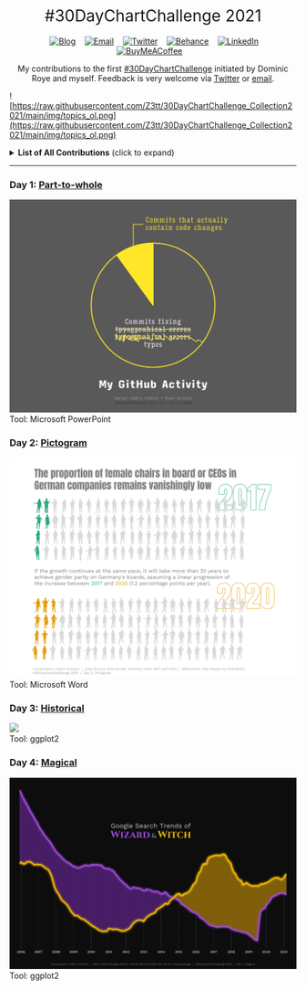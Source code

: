 <h1 style="font-weight:normal" align="center">
  &nbsp;#30DayChartChallenge 2021&nbsp;
</h1>

<div align="center">

&nbsp;&nbsp;&nbsp;
<a href="https://twitter.com/CedScherer"><img border="0" alt="Blog" src="https://assets.dryicons.com/uploads/icon/svg/4926/home.svg" width="35" height="35"></a>&nbsp;&nbsp;&nbsp;
<a href="mailto:info@data-vizard.com"><img border="0" alt="Email" src="https://assets.dryicons.com/uploads/icon/svg/8007/c804652c-fae4-43d7-b539-187d6a408254.svg" width="35" height="35"></a>&nbsp;&nbsp;&nbsp;
<a href="https://twitter.com/CedScherer"><img border="0" alt="Twitter" src="https://assets.dryicons.com/uploads/icon/svg/8385/c23f7ffc-ca8d-4246-8978-ce9f6d5bcc99.svg" width="35" height="35"></a>&nbsp;&nbsp;&nbsp;
<a href="https://www.behance.net/cedscherer"><img border="0" alt="Behance" src="https://assets.dryicons.com/uploads/icon/svg/8264/04073ce3-5b98-4f32-88d3-82b2ef828066.svg" width="35" height="35"></a>&nbsp;&nbsp;&nbsp;
<a href="https://www.linkedin.com/in/cedricpscherer/"><img border="0" alt="LinkedIn" src="https://assets.dryicons.com/uploads/icon/svg/8337/a347cd89-1662-4421-be90-58e5e8004eae.svg" width="35" height="35"></a>&nbsp;&nbsp;&nbsp;
<a href="https://www.buymeacoffee.com/z3tt"><img border="0" alt="BuyMeACoffee" src="https://www.buymeacoffee.com/assets/img/guidelines/logo-mark-3.svg" width="35" height="35"></a>&nbsp;&nbsp;&nbsp;

My contributions to the first [#30DayChartChallenge](https://twitter.com/tjukanov/status/1187713840550744066) initiated by Dominic Roye and myself. Feedback is very welcome via [Twitter](https://twitter.com/cedscherer) or [email](mailto:cedricphilippscherer@gmail.com).

</div>

![https://raw.githubusercontent.com/Z3tt/30DayChartChallenge_Collection2021/main/img/topics_ol.png](https://raw.githubusercontent.com/Z3tt/30DayChartChallenge_Collection2021/main/img/topics_ol.png)

<details>
  <summary><b>List of All Contributions</b> (click to expand)</summary>

<!-- toc -->
* Comparisons
  + Day 1: [Part-to-Whole](https://github.com/Z3tt/30DayChartChallenge/tree/master/01_part_to_whole/)
  + Day 2: [Pictogram](https://github.com/Z3tt/30DayChartChallenge/tree/master/02_pictogram/)
  + Day 3: [Historical](https://github.com/Z3tt/30DayChartChallenge/tree/master/03_historical/)
  + Day 4: [Magical](https://github.com/Z3tt/30DayChartChallenge/tree/master/04_magical/)
<!-- tocstop -->

</details>

***

### Day 1: [Part-to-whole](https://github.com/Z3tt/30DayMapChallenge/tree/master/01_part_to_whole/)
![](https://raw.githubusercontent.com/Z3tt/30DayChartChallenge/main/01_part_to_whole/01_part_to_whole_v1.png)<br>Tool: Microsoft PowerPoint

### Day 2: [Pictogram](https://github.com/Z3tt/30DayMapChallenge/tree/master/02_pictogram/)
![](https://raw.githubusercontent.com/Z3tt/30DayChartChallenge/main/02_pictogram/02_pictogram_en.png)<br>Tool: Microsoft Word

### Day 3: [Historical](https://github.com/Z3tt/30DayMapChallenge/tree/master/03_historical/)
![](https://raw.githubusercontent.com/Z3tt/30DayChartChallenge/main/03_historical/03_historical.png)<br>Tool: ggplot2

### Day 4: [Magical](https://github.com/Z3tt/30DayMapChallenge/tree/master/04_magical/)
![](https://raw.githubusercontent.com/Z3tt/30DayChartChallenge/main/04_magical/04_magical.png)<br>Tool: ggplot2
